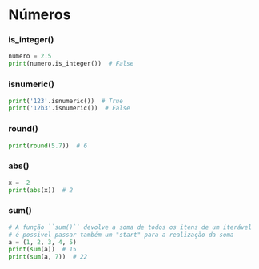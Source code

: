 # Números

### is_integer()

````python
numero = 2.5
print(numero.is_integer())  # False
````

### isnumeric()

````python
print('123'.isnumeric())  # True
print('12b3'.isnumeric())  # False
````

### round()

````python
print(round(5.7))  # 6
````

### abs()

````python
x = -2
print(abs(x))  # 2
````

### sum()
````python
# A função ``sum()`` devolve a soma de todos os itens de um iterável
# é possivel passar também um "start" para a realização da soma
a = (1, 2, 3, 4, 5)
print(sum(a))  # 15
print(sum(a, 7))  # 22
````
